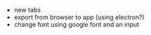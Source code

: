 
- new tabs
- export from browser to app (using electron?)
- change font using google font and an input

